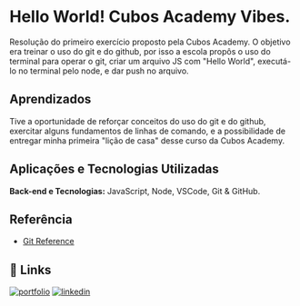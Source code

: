 
# Hello World! Cubos Academy Vibes.

Resolução do primeiro exercício proposto pela Cubos Academy. O objetivo era treinar o uso do git e do github, por isso a escola propôs o uso do terminal para operar o git, criar um arquivo JS com "Hello World", executá-lo no terminal pelo node, e dar push no arquivo.



## Aprendizados

Tive a oportunidade de reforçar conceitos do uso do git e do github, exercitar alguns fundamentos de linhas de comando, e a possibilidade de entregar minha primeira "lição de casa" desse curso da Cubos Academy. 


## Aplicações e Tecnologias Utilizadas

**Back-end e Tecnologias:** JavaScript, Node, VSCode, Git & GitHub.


## Referência

 - [Git Reference](https://git-scm.com/docs)


## 🔗 Links
[![portfolio](https://img.shields.io/badge/my_portfolio-000?style=for-the-badge&logo=ko-fi&logoColor=white)](https://github.com/EryckBarreto/)
[![linkedin](https://img.shields.io/badge/linkedin-0A66C2?style=for-the-badge&logo=linkedin&logoColor=white)](https://https://www.linkedin.com/in/eryckbarreto/)


